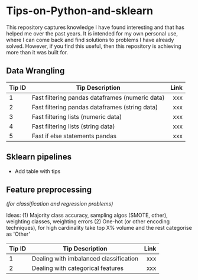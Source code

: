 # Tips-on-Python-and-sklearn

This repository captures knowledge I have found interesting and that has helped me over the past years. It is intended for my own personal use, where I can come back and find solutions to problems I have already solved. However, if you find this useful, then this repository is achieving more than it was built for. 


## Data Wrangling

| Tip ID | Tip Description                                 | Link |
|--------|-------------------------------------------------|-----:|
| 1      | Fast filtering pandas dataframes (numeric data) |  xxx |
| 2      | Fast filtering pandas dataframes (string data)  |  xxx |
| 3      | Fast filtering lists (numeric data)             |  xxx |
| 4      | Fast filtering lists (string data)              |  xxx |
| 5      | Fast if else statements pandas                  |  xxx |



## Sklearn pipelines

* Add table with tips

## Feature preprocessing 
*(for classification and regression problems)*

Ideas:
(1) Majority class accuracy, sampling algos (SMOTE, other), weighting classes, weighting errors
(2) One-hot (or other encoding techniques), for high cardinality take top X% volume and the rest categorise as 'Other'

| Tip ID | Tip Description                          | Link |
|--------|------------------------------------------|-----:|
| 1      | Dealing with imbalanced classification   |  xxx |
| 2      | Dealing with categorical features        |  xxx |


